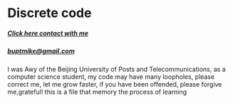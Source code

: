# Discrete code
##### [Click here contact with me](https://www.facebook.com/profile.php?id=100012707676684)<br />
##### buptmike@gmail.com
I was Awy of the Beijing University of Posts and Telecommunications, as a computer science student, my code may have many loopholes, please correct me, let me grow faster, if you have been offended, please forgive me,grateful!
this is a file that memory the process of learning
